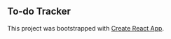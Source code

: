 ## To-do Tracker

This project was bootstrapped with [Create React App](https://github.com/facebook/create-react-app).